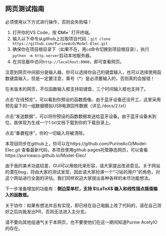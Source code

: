## 网页测试指南
必须使用以下方式进行操作，否则会失败喵！
1. 打开你的VS Code，按 **Ctrl+`** 打开终端。
2. 输入以下命令从github上拉取项目代码：`git clone https://github.com/PurineAcO/Model-Elec.git`
3. 确保你在项目根目录下（如果不在，用`cd`命令切换到项目根目录），执行`python -m http.server`启动本地服务器。
4. 在浏览器中访问`http://localhost:8000`，即可查看网页。

注意到网页中间部分是输入器，你可以选择你自己的键盘输入，也可以选择使用函数键盘输入，但是一定要注意，乘号（*）是必须要输入的，否则真的会报错！

在本版本的网页，不仅函数输入框支持软键盘，三个时间输入框也支持了。

点击“在线预览”，可以看到你预设的函数图像。由于蓝牙设备还没开工，这里采用预先留下的一组数据模拟USB电源回传数据（详见./docs/2.txt）

点击“发送数据”，可以将你预设的函数数据发送给蓝牙设备。由于蓝牙设备未到位，故体现为生成一个1.txt文档下载到你的下载目录上。

点击“重置程序”，你的一切输入将被清除。

本项目同步在github上，你可以在https://github.com/PurineAcO/Model-Elec.git 查看最新代码，本项目使用github pages托管静态网页，可以查看https://purineaco.github.io/Model-Elec/

由于我的美术功底较差，GUI可以用依托来形容，请大家提出改进意见。关于网站的潜在bug，将由大家的测试发现，因此请大家扮演一个“刁钻的用户”的角色，对这个网站进行全面的评估。我们同样欢迎大家提出各种各样的未尽功能想法。

下一步准备增加的功能有：**侧边菜单栏，支持 $\LaTeX$ 输入和线性描点插值输入的函数框。**

关于协作：如果有想法并且有实现，即已经在自己电脑上改了代码的，请在自己测好之后向我发出PR，否则无法进入主分支。

请不要向其他组通气关于本网页，也不要使他们在这一期间知道Purine AcetylO的存在。